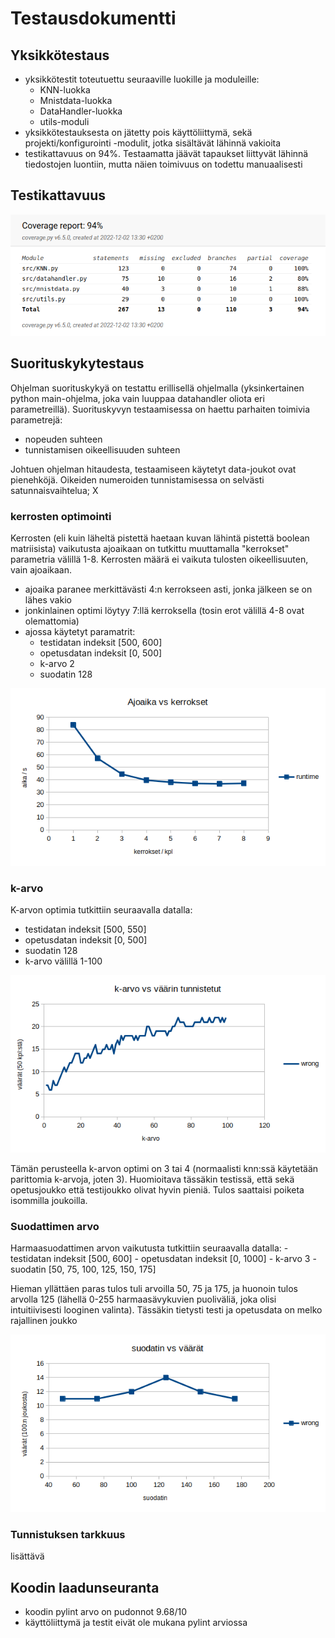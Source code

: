 # Testausdokumentti

## Yksikkötestaus
- yksikkötestit toteutuettu seuraaville luokille ja moduleille:
    - KNN-luokka
    - Mnistdata-luokka
    - DataHandler-luokka
    - utils-moduli
- yksikkötestauksesta on jätetty pois käyttöliittymä, sekä projekti/konfigurointi -modulit, jotka sisältävät lähinnä vakioita
- testikattavuus on 94%. Testaamatta jäävät tapaukset liittyvät lähinnä tiedostojen luontiin, mutta näien toimivuus on todettu manuaalisesti


## Testikattavuus
![Testikattavuusraportti](https://github.com/miahro/tiralabra-knn/blob/main/dokumentaatio/TestCoverageReport.png)

## Suorituskykytestaus
Ohjelman suorituskykyä on testattu erillisellä ohjelmalla (yksinkertainen python main-ohjelma, joka vain luuppaa datahandler oliota eri parametreillä). Suorituskyvyn testaamisessa on haettu parhaiten toimivia parametrejä:
- nopeuden suhteen
- tunnistamisen oikeellisuuden suhteen

Johtuen ohjelman hitaudesta, testaamiseen käytetyt data-joukot ovat pienehköjä. Oikeiden numeroiden tunnistamisessa on selvästi satunnaisvaihtelua; X 

### kerrosten optimointi
Kerrosten (eli kuin läheltä pistettä haetaan kuvan lähintä pistettä boolean matriisista) vaikutusta ajoaikaan on tutkittu muuttamalla "kerrokset" parametria välillä 1-8. Kerrosten määrä ei vaikuta tulosten oikeellisuuten, vain ajoaikaan. 
- ajoaika paranee merkittävästi 4:n kerrokseen asti, jonka jälkeen se on lähes vakio
- jonkinlainen optimi löytyy 7:llä kerroksella (tosin erot välillä 4-8 ovat olemattomia)
- ajossa käytetyt paramatrit:
    - testidatan indeksit [500, 600]
    - opetusdatan indeksit [0, 500]
    - k-arvo 2
    - suodatin 128

![Ajoaka](https://github.com/miahro/tiralabra-knn/blob/main/dokumentaatio/kuvat/runtime_vs_layers.png)

### k-arvo
K-arvon optimia tutkittiin seuraavalla datalla:
- testidatan indeksit [500, 550]
- opetusdatan indeksit [0, 500]
- suodatin 128
- k-arvo välillä 1-100

![k-arvo](https://github.com/miahro/tiralabra-knn/blob/main/dokumentaatio/kuvat/k_value_vs_wrong.png)

Tämän perusteella k-arvon optimi on 3 tai 4 (normaalisti knn:ssä käytetään parittomia k-arvoja, joten 3). Huomioitava tässäkin testissä, että sekä opetusjoukko että testijoukko olivat hyvin pieniä. Tulos saattaisi poiketa isommilla joukoilla. 


### Suodattimen arvo
Harmaasuodattimen arvon vaikutusta tutkittiin seuraavalla datalla:
    - testidatan indeksit [500, 600]
    - opetusdatan indeksit [0, 1000]
    - k-arvo 3
    - suodatin [50, 75, 100, 125, 150, 175]

Hieman yllättäen paras tulos tuli arvoilla 50, 75 ja 175, ja huonoin tulos arvolla 125 (lähellä 0-255 harmaasävykuvien puoliväliä, joka olisi intuitiivisesti looginen valinta). Tässäkin tietysti testi ja opetusdata on melko rajallinen joukko

![suodatin](https://github.com/miahro/tiralabra-knn/blob/main/dokumentaatio/kuvat/filter_vs_wrong.png)

### Tunnistuksen tarkkuus
lisättävä

## Koodin laadunseuranta
- koodin pylint arvo on pudonnot 9.68/10
- käyttöliittymä ja testit eivät ole mukana pylint arviossa
